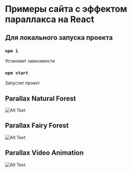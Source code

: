 # Примеры сайта с эффектом параллакса на React

## Для локального запуска проекта

### `npm i`

Установит зависимости

### `npm start`

Запустит проект

## Parallax Natural Forest

![Alt Text](https://webitem.ru/static/parallax/Parallax%20NATURAL%20FOREST.gif)

## Parallax Fairy Forest

![Alt Text](https://webitem.ru/static/parallax/Parallax%20FAIRY%20FOREST.gif)

## Parallax Video Animation

![Alt Text](https://webitem.ru/static/parallax/Parallax%20video%20animation.gif)
